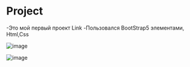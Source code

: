 # Project

-Это мой первый проект Link -Пользовался BootStrap5 элементами, Html,Css

![image](https://github.com/keeniii/Project/assets/118194242/623460e9-74b0-4648-b301-d550b4a438ed)

![image](https://github.com/keeniii/Project/assets/118194242/498bc2e8-c188-408e-8515-bd22b42680d2)
